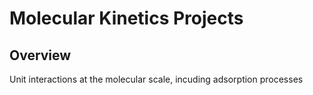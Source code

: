 # Molecular Kinetics Projects

## Overview

Unit interactions at the molecular scale, incuding adsorption processes
